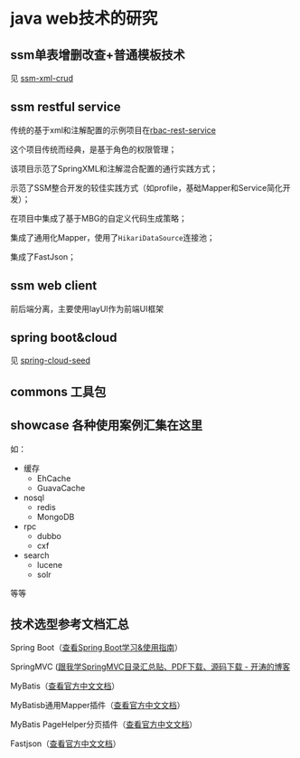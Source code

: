 # java web技术的研究

## ssm单表增删改查+普通模板技术

见 [ssm-xml-crud](./ssm-xml-crud/README.MD)

## ssm restful service

传统的基于xml和注解配置的示例项目在[rbac-rest-service](./rbac-rest-service/README.MD)

这个项目传统而经典，是基于角色的权限管理；

该项目示范了SpringXML和注解混合配置的通行实践方式；

示范了SSM整合开发的较佳实践方式（如profile，基础Mapper和Service简化开发）；

在项目中集成了基于MBG的自定义代码生成策略；

集成了通用化Mapper，使用了`HikariDataSource`连接池；

集成了FastJson；

## ssm web client

前后端分离，主要使用layUI作为前端UI框架

## spring boot&cloud 

见 [spring-cloud-seed](./spring-cloud-seed/README.MD)


## commons 工具包


## showcase 各种使用案例汇集在这里

如：
- 缓存
  - EhCache
  - GuavaCache
- nosql
  - redis
  - MongoDB
- rpc
  - dubbo
  - cxf
- search
  - lucene
  - solr
  
等等


## 技术选型参考文档汇总

Spring Boot（[查看Spring Boot学习&使用指南](http://www.jianshu.com/p/1a9fd8936bd8)）

SpringMVC ([跟我学SpringMVC目录汇总贴、PDF下载、源码下载 - 开涛的博客](http://jinnianshilongnian.iteye.com/blog/1752171)

MyBatis（[查看官方中文文档](http://www.mybatis.org/mybatis-3/zh/index.html)）

MyBatisb通用Mapper插件（[查看官方中文文档](https://mapperhelper.github.io/docs/)）

MyBatis PageHelper分页插件（[查看官方中文文档](https://pagehelper.github.io/)）

Fastjson（[查看官方中文文档](https://github.com/Alibaba/fastjson/wiki/%E9%A6%96%E9%A1%B5)）
